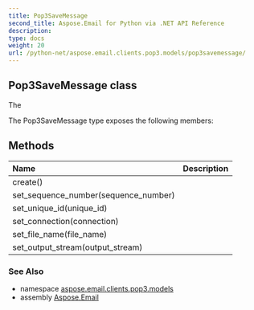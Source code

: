 ```yaml
---
title: Pop3SaveMessage
second_title: Aspose.Email for Python via .NET API Reference
description: 
type: docs
weight: 20
url: /python-net/aspose.email.clients.pop3.models/pop3savemessage/
---
```


## Pop3SaveMessage class

The

The Pop3SaveMessage type exposes the following members:
## Methods
| Name | Description |
| :- | :- |
|create()|  |
|set_sequence_number(sequence_number)|  |
|set_unique_id(unique_id)|  |
|set_connection(connection)|  |
|set_file_name(file_name)|  |
|set_output_stream(output_stream)|  |

### See Also

* namespace [aspose.email.clients.pop3.models](/python-net/aspose.email.clients.pop3.models/)
* assembly [Aspose.Email](/python-net/)

